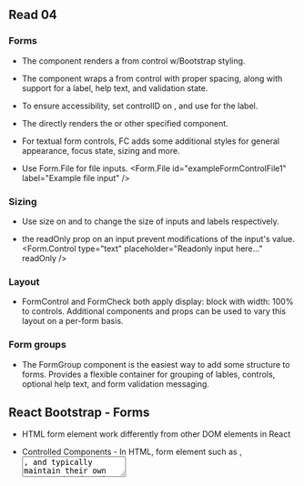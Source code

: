 ## Read 04

### Forms

- The component renders a from control w/Bootstrap styling.

- The component wraps a from control with proper spacing, along with support for a label, help text, and validation state.

- To ensure accessibility, set controlID on , and use for the label.

- The directly renders the or other specified component.

- For textual form controls, FC adds some additional styles for general appearance, focus state, sizing and more.

- Use Form.File for file inputs. <Form.File id="exampleFormControlFile1" label="Example file input" />

### Sizing

- Use size on and to change the size of inputs and labels respectively.

- the readOnly prop on an input prevent modifications of the input's value.
<Form.Control type="text" placeholder="Readonly input here..." readOnly />

### Layout

- FormControl and FormCheck both apply display: block with width: 100% to controls.
Additional components and props can be used to vary this layout on a per-form basis.

### Form groups

- The FormGroup component is the easiest way to add some structure to forms.
Provides a flexible container for grouping of lables, controls, optional help text, and form validation messaging.

## React Bootstrap - Forms

- HTML form element work differently from other DOM elements in React

- Controlled Components - In HTML, form element such as , <textarea>, and typically maintain their own state and update it based on user input. In React, mutable state is typically kept in the state property of components, an donly updated with setState(). Combine the two making the React state be the "single source of truth" React component that renders a form also controls what happens in that form on subsequent user input. 

- Since the value attribute is set on our form element, the displayed value will always be this.state.value, making the React state the source of truth, and since handleChange runs on every keystroke to update the React state, the displayed value will update as the user types.

- With a controlled component, the input's value is always driven by the React state, thus you can now pass the value to other UI element too, or reset it from other event handlers.

## Text Area Tag:

- In HTML, a <textarea> element defines its text by its children.

- In React, a <textarea> uses a value attribute instead. This way, a form using a <textarea> can be written very similarly to a form that uses a single-line input.

- class EssayForm extends React.Component { constructor(props) { super(props); this.state = { value: 'Please write an essay about your favorite DOM element.' };

- this.handleChange = this.handleChange.bind(this); this.handleSubmit = this.handleSubmit.bind(this); }

- handleChange(event) { this.setState({value: event.target.value}); }

